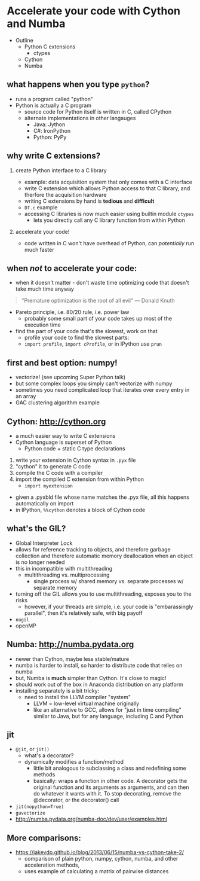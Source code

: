 # Accelerate your code with Cython and Numba

- Outline
    - Python C extensions
        - ctypes
    - Cython
    - Numba

## what happens when you type `python`?

- runs a program called "python"
- Python is actually a C program
    - source code for Python itself is written in C, called CPython
    - alternate implementations in other langauges
        - Java: Jython
        - C#: IronPython
        - Python: PyPy

## why write C extensions?

1. create Python interface to a C library
    - example: data acquisition system that only comes with a C interface
    - write C extension which allows Python access to that C library, and therfore the acquisition hardware
    - writing C extensions by hand is **tedious** and **difficult**
    - `DT.c` example
    - accessing C libraries is now much easier using builtin module `ctypes`
        - lets you directly call any C library function from within Python

2. accelerate your code!
    - code written in C won't have overhead of Python, can *potentially* run much faster

## when *not* to accelerate your code:

- when it doesn't matter - don't waste time optimizing code that doesn't take much time anyway

> "Premature optimization is the root of all evil" — Donald Knuth

- Pareto principle, i.e. 80/20 rule, i.e. power law
    - probably some small part of your code takes up most of the execution time
- find the part of your code that's the slowest, work on that
    - profile your code to find the slowest parts:
    - `import profile`, `import cProfile`, or in IPython use `prun`

## first and best option: numpy!

- vectorize! (see upcoming Super Python talk)
- but some complex loops you simply can't vectorize with numpy
- sometimes you need complicated loop that iterates over every entry in an array
- GAC clustering algorithm example

## Cython: http://cython.org

- a much easier way to write C extensions
- Cython language is superset of Python
    - Python code + static C type declarations
1. write your extension in Cython syntax in `.pyx` file
2. "cython" it to generate C code
3. compile the C code with a compiler
4. import the compiled C extension from within Python
    - `import myextension`
- given a .pyxbld file whose name matches the .pyx file, all this happens automatically on import
- in IPython, `%%cython` denotes a block of Cython code

## what's the GIL?

- Global Interpreter Lock
- allows for reference tracking to objects, and therefore garbage collection and therefore automatic memory deallocation when an object is no longer needed
- this in incompatible with multithreading
    - multithreading vs. multiprocessing
        - single process w/ shared memory vs. separate processes w/ separate memory
- turning off the GIL allows you to use multithreading, exposes you to the risks
    - however, if your threads are simple, i.e. your code is "embarassingly parallel", then it's relatively safe, with big payoff
- `nogil`
- openMP

## Numba: http://numba.pydata.org

- newer than Cython, maybe less stable/mature
- numba is harder to install, so harder to distribute code that relies on numba
- but, Numba is **much** simpler than Cython. It's close to magic!
- should work out of the box in Anaconda distribution on any platform
- installing separately is a bit tricky:
    - need to install the LLVM compiler "system"
        - LLVM = low-level virtual machine originally
        - like an alternative to GCC, allows for "just in time compiling" similar to Java, but for any language, including C and Python

## jit

- `@jit`, or `jit()`
    - what's a decorator?
    - dynamically modifies a function/method
        - little bit analogous to subclassing a class and redefining some methods
        - basically: wraps a function in other code. A decorator gets the original function and its arguments as arguments, and can then do whatever it wants with it. To stop decorating, remove the @decorator, or the decorator() call
- `jit(nopython=True)`
- `guvectorize`
- http://numba.pydata.org/numba-doc/dev/user/examples.html

## More comparisons:

- https://jakevdp.github.io/blog/2013/06/15/numba-vs-cython-take-2/
    - comparison of plain python, numpy, cython, numba, and other acceleration methods,
    - uses example of calculating a matrix of pairwise distances
